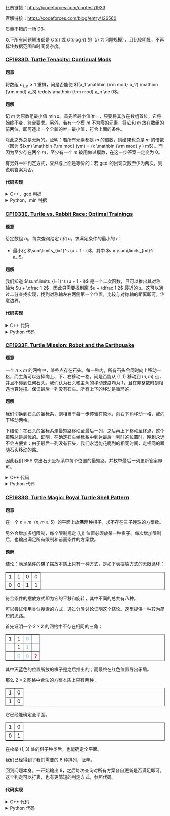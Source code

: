 比赛链接：https://codeforces.com/contest/1933

官解链接：https://codeforces.com/blog/entry/126560

质量不错的一场 D3。

以下所有问题解法都是 $O(n)$ 或 $O(n \log n)$ 的（$n$ 为问题规模），且比较明显，不再标注数据范围和时间复杂度。

### [CF1933D. Turtle Tenacity: Continual Mods](https://codeforces.com/contest/1933/problem/D)

#### 题意

将数组 $a_{1..n} \ge 1$ 重排，问是否能使 $((a_1 \mathbin {\rm mod} a_2) \mathbin {\rm mod} a_3) \cdots \mathbin {\rm mod} a_n \ne 0$。

#### 题解

记 $m$ 为原数组最小值 $\min a$。首先若最小值唯一，只要将其放在数组首位，它将始终不变，符合要求。另外，若有一个模 $m$ 不为零的元素，将它和 $m$ 放在数组的前两位，即可造出一个全新的唯一最小值，符合上面的条件。

除此之外总是无解的。证明：若所有元素都是 $m$ 的倍数，则结果也总是 $m$ 的倍数（因为 $(xm) \mathbin {\rm mod} (ym) = (x \mathbin {\rm mod} y ) m$）。而因为至少存在两个 $m$，至少有一个 $m$ 被用做过模数，在这一步答案一定变为 $0$。

有另外一种判定方式，显然与上面是等价的：若 $\gcd$ 的出现次数至少为两次，则说明答案为否。

#### 代码实现

<details>
<summary>C++，gcd 判据</summary>

``` cpp
void solve() {
    int n;
    cin >> n;
    vector<int> a(n);
    for (int &x : a) cin >> x;
    int g = a[0];
    for (int x : a) g = gcd(g, x);
    cout << (ranges::count(a, g) <= 1 ? "YES" : "NO") << "\n";
}
```
</details>

<details>
<summary>Python，min 判据</summary>

``` py
for _ in range(int(input())):
    n = int(input())
    a = list(map(int, input().split()))
    m = min(a)
    if a.count(m) == 1 or any(x % m for x in a):
        print("YES")
    else:
        print("NO")
```
</details>

### [CF1933E. Turtle vs. Rabbit Race: Optimal Trainings](https://codeforces.com/contest/1933/problem/E)

#### 题意

给定数组 $a_i$，每次查询给定 $l$ 和 $u$，求满足条件的最小的 $r$：

- 最小化 $\sum\limits_{i=1}^s (u + 1 - i)$，其中 $s = \sum\limits_{i=l}^r a_i$。

#### 题解

我们知道 $\sum\limits_{i=1}^s (u + 1 - i)$ 是一个二次函数，且可以推出其对称轴为 $u + \dfrac 1 2$，因此只需要找到离 $u + \dfrac 1 2$ 最近的 $s$。这可以通过二分查找实现，找到对称轴左右两侧第一个位置，比较与对称轴的距离即可。注意边界。

#### 代码实现

<details>
<summary>C++ 代码</summary>

``` cpp
void solve() {
    int n;
    cin >> n;
    vector<i64> a(n), pres(n + 1);
    for (int i = 0; i < n; i++) {
        cin >> a[i];
        pres[i + 1] = pres[i] + a[i];
    }
    int q;
    cin >> q;
    while (q--) {
        int l, u;
        cin >> l >> u;
        int r = ranges::upper_bound(pres, u + pres[l - 1]) - pres.begin();
        if (r == l) cout << r << " ";
        else if (r > n) cout << r - 1 << " ";
        else {
            if ((pres[r] - pres[l - 1]) + (pres[r - 1] - pres[l - 1]) <
                2 * u + 1) {
                cout << r << " ";
            } else {
                cout << r - 1 << " ";
            }
        }
    }
    cout << "\n";
}
```
</details>

<details>
<summary>Python 代码</summary>

``` py
from itertools import accumulate
from bisect import bisect_left

readInt = lambda: int(input())
for _ in range(readInt()):
    n = readInt()
    s = [0] + list(accumulate(map(int, input().split())))
    ans = []
    for _ in range(readInt()):
        l, u = map(int, input().split())
        r = bisect_left(s, s[l - 1] + u + 1)
        if r > n:
            ans.append(n)
        elif r == l:
            ans.append(l)
        else:
            if s[r] - s[l - 1] + s[r - 1] - s[l - 1] >= 2 * u + 1:
                ans.append(r - 1)
            else:
                ans.append(r)
    print(*ans)
```
</details>

### [CF1933F. Turtle Mission: Robot and the Earthquake](https://codeforces.com/contest/1933/problem/F)

#### 题意

一个 $n \times m$ 的网格中，某些点存在石头。每一秒内，所有石头会同时向上移动一格，而主角可以选择向上、下、右移动一格。问是否能从 $(1, 1)$ 移动到 $(n, m)$ 点，并且不碰到任何石头。我们认为石头和主角的移动速度均为 $1$，且在非整数时刻相遇也算碰撞。保证最后一列没有石头。所有上下的移动是循环的。

#### 题解

我们切换到石头的坐标系，则相当于每一步停留在原地，向右下角移动一格，或向下移动两格。

下结论：在石头的坐标系走最短路移动至最后一列，之后再上下移动至终点，这个策略总是最优的。证明：在确定石头坐标系中到达最后一列时的位置时，晚到永远不会占便宜：由于最后一列没有石头，我们永远能花晚到的相同时间，走相同的跟随石头移动的路。

因此我们 BFS 求出石头坐标系中每个位置的最短路，并枚举最后一列更新答案即可。

<details>
<summary>C++ 代码</summary>

``` cpp
constexpr int INF = 1e9 + 7;
void solve() {
    int n, m;
    cin >> n >> m;
    vector<vector<int>> g(n, vector<int>(m));
    for (auto &v : g)
        for (auto &x : v) cin >> x;
    vector<vector<int>> dis(n, vector<int>(m, INF));
    queue<pair<int, int>> q;
    dis[0][0] = 0;
    q.push({0, 0});
    while (!q.empty()) {
        auto [i, j] = q.front();
        q.pop();
        if (j != m - 1 && !g[(i + 1) % n][j + 1]) {
            if (dis[(i + 1) % n][j + 1] == INF) {
                dis[(i + 1) % n][j + 1] = dis[i][j] + 1;
                q.push({(i + 1) % n, j + 1});
            }
        }
        if (!g[(i + 1) % n][j] && !g[(i + 2) % n][j]) {
            if (dis[(i + 2) % n][j] == INF) {
                dis[(i + 2) % n][j] = dis[i][j] + 1;
                q.push({(i + 2) % n, j});
            }
        }
    }
    int ans = INF;
    for (int i = 0; i < n; i++) {
        if (dis[i][m - 1] == INF) continue;
        int t = dis[i][m - 1];
        int accual_pos = ((i - t) % n + n) % n;
        // walk down later
        ans = min(ans, t + (n - 1 - accual_pos));
        // walk up later
        ans = min(ans, t + 1 + accual_pos);
    }
    if (ans == INF) cout << -1 << "\n";
    else cout << ans << "\n";
}
```
</details>

<details>
<summary>Python 代码</summary>

``` py
from collections import deque

INF = 10**9 + 7
for _ in range(int(input())):
    n, m = map(int, input().split())
    g = [list(map(int, input().split())) for _ in range(n)]
    dis = [[INF] * m for _ in range(n)]
    q = deque()
    q.append((0, 0))
    dis[0][0] = 0
    ans = INF
    while q:
        i, j = q.popleft()
        if j != m - 1:
            ni, nj = (i + 1) % n, j + 1
            if not g[ni][nj] and dis[ni][nj] == INF:
                dis[ni][nj] = dis[i][j] + 1
                q.append((ni, nj))
        else:
            pos = (i - dis[i][j]) % n
            ans = min(ans, dis[i][j] + min(pos + 1, n - 1 - pos))
        if not g[(i + 1) % n][j]:
            ni, nj = (i + 2) % n, j
            if not g[ni][nj] and dis[ni][nj] == INF:
                dis[ni][nj] = dis[i][j] + 1
                q.append((ni, nj))
    print(-1 if ans == INF else ans)
```
</details>

### [CF1933G. Turtle Magic: Royal Turtle Shell Pattern](https://codeforces.com/contest/1933/problem/G)

#### 题意

在一个 $n \times m$（$n, m \ge 5$）的平面上放**满**两种棋子，求不存在三子连珠的方案数。

另外会增加多组限制，每个限制规定 $(i, j)$ 位置必须放某一种棋子。每次增加限制后，也输出满足所有限制和前面条件的方案数。

#### 题解

结论：满足条件的棋子摆放本质上只有一种方式，是如下表摆放方式的无限循环：

<table border="1">
    <tr>
        <td>1</td>
        <td>1</td>
        <td>0</td>
        <td>0</td>
    </tr>
    <tr>
        <td>0</td>
        <td>0</td>
        <td>1</td>
        <td>1</td>
    </tr>
</table>

符合条件的摆放方式即为它的平移和旋转，其中不同的总共有八种。

可以尝试使用类似搜索的方式，通过分类讨论证明这个结论。这里提供一种较为简短的思路。

首先证明一个 $2 \times 2$ 的网格中不存在相同的三角：

<table border="1">
    <tr>
        <td>1</td>
        <td>1</td>
        <td style="color: skyblue">0</td>
        <td></td>
    </tr>
    <tr>
        <td></td>
        <td>1</td>
        <td style="color: skyblue">1</td>
        <td></td>
    </tr>
    <tr>
        <td></td>
        <td style="color: skyblue">0</td>
        <td style="color: skyblue">0</td>
        <td style="color: red">?</td>
    </tr>
</table>

其中天蓝色的位置所放的棋子是之后推出的；而最终在红色位置导出矛盾。

那么 $2 \times 2$ 网格中合法的方案本质上只有两种：

<table border="1">
    <tr>
        <td>1</td>
        <td>0</td>
    </tr>
    <tr>
        <td>1</td>
        <td>0</td>
    </tr>
</table>

它已经能确定全平面。

<table border="1">
    <tr>
        <td>1</td>
        <td>0</td>
    </tr>
    <tr>
        <td>0</td>
        <td>1</td>
    </tr>
</table>

在枚举 $(1,3)$ 处的棋子种类后，也能确定全平面。

我们已经得到了我们需要的 $8$ 种排列，证毕。

回到问题本身，一开始输出 $8$，之后每次查询对所有方案各自更新是否满足即可。这个判定可以打表，也有更简短的判定方式，参照代码。

#### 代码实现

<details>
<summary>C++ 代码</summary>

``` cpp
int calc(int i, int j) { return (i % 2) ^ (j % 4 / 2); }

void solve() {
    int n, m, q;
    cin >> n >> m >> q;
    bitset<8> b = ~0;
    cout << 8 << "\n";
    while (q--) {
        int i, j;
        cin >> i >> j;
        string s;
        cin >> s;
        int c = s == "circle";
        for (int d : {0, 1, 2, 3}) {
            if (calc(i, j + d) ^ c) b[d] = 0;
            if (calc(j, i + d) ^ c) b[d + 4] = 0;
        }
        cout << b.count() << "\n";
    }
}
```
</details>

<details>
<summary>Python 代码</summary>

``` py
def calc(x, y):
    return (x + y // 2) & 1

for _ in range(int(input())):
    n, m, q = map(int, input().split())
    a = [1] * 8
    print(8)
    for _ in range(q):
        x, y, s = input().split()
        c = s[0] == "c"
        x, y = int(x), int(y)
        for d in range(4):
            a[d] &= calc(x, y + d) ^ c
            a[d + 4] &= calc(y, x + d) ^ c
        print(sum(a))
```
</details>